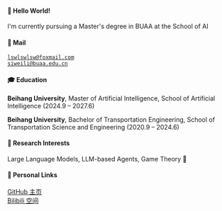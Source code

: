 #### 🚀 **Hello World!** 
I'm currently pursuing a Master's degree in BUAA at the School of AI

#### 📧 **Mail**  

<code>lswlswlsw@foxmail.com</code>  
<code>siweili@buaa.edu.cn</code>

#### 🎓 **Education**  

**Beihang University**, Master of Artificial Intelligence, School of Artificial Intelligence (2024.9 – 2027.6)  

**Beihang University**, Bachelor of Transportation Engineering, School of Transportation Science and Engineering (2020.9 – 2024.6)   

#### 🔬 **Research Interests**  

Large Language Models, LLM-based Agents, Game Theory 🤖

#### 🌟 **Personal Links**

[GitHub 主页](https://github.com/lixiaoshuai1113)<br>
[Bilibili 空间](https://space.bilibili.com/176404587?spm_id_from=333.1007.0.0)
